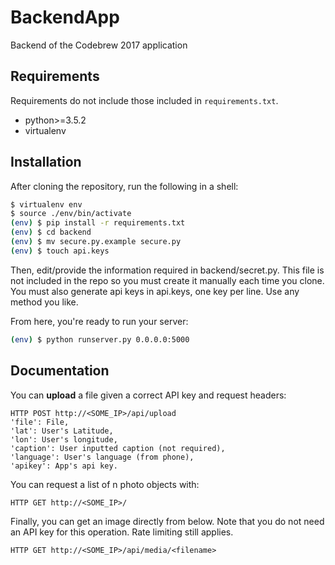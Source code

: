 # BackendApp
Backend of the Codebrew 2017 application

## Requirements

Requirements do not include those included in `requirements.txt`.

- python>=3.5.2
- virtualenv

## Installation

After cloning the repository, run the following in a shell:

```sh
$ virtualenv env
$ source ./env/bin/activate
(env) $ pip install -r requirements.txt
(env) $ cd backend
(env) $ mv secure.py.example secure.py
(env) $ touch api.keys
```

Then, edit/provide the information required in backend/secret.py. This file is not included in the repo so you must create it manually each time you clone. You must also generate api keys in api.keys, one key per line. Use any method you like.

From here, you're ready to run your server:

```sh
(env) $ python runserver.py 0.0.0.0:5000
```

## Documentation

You can **upload** a file given a correct API key and request headers:

```
HTTP POST http://<SOME_IP>/api/upload
'file': File,
'lat': User's Latitude,
'lon': User's longitude,
'caption': User inputted caption (not required),
'language': User's language (from phone),
'apikey': App's api key.
```

You can request a list of n photo objects with:

```
HTTP GET http://<SOME_IP>/

```

Finally, you can get an image directly from below. Note that you do not need an API key for this operation. Rate limiting still applies.

```
HTTP GET http://<SOME_IP>/api/media/<filename>
```
